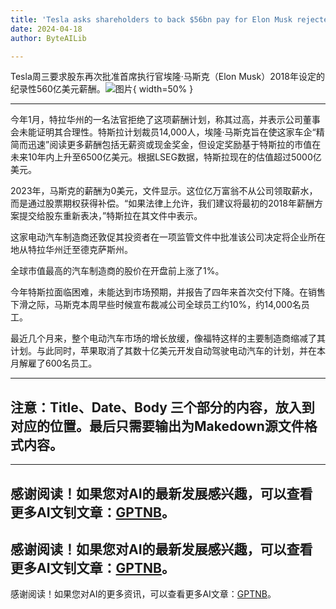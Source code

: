```yaml
---
title: 'Tesla asks shareholders to back $56bn pay for Elon Musk rejected by judge'
date: 2024-04-18
author: ByteAILib

---
```


Tesla周三要求股东再次批准首席执行官埃隆·马斯克（Elon Musk）2018年设定的纪录性560亿美元薪酬。![图片](https://i.guim.co.uk/img/media/60db1e841e56752621cd6f437da634bcc8fb3be6/0_65_1960_1176/master/1960.jpg){ width=50% }

---
今年1月，特拉华州的一名法官拒绝了这项薪酬计划，称其过高，并表示公司董事会未能证明其合理性。特斯拉计划裁员14,000人，埃隆·马斯克旨在使这家车企“精简而迅速”阅读更多薪酬包括无薪资或现金奖金，但设定奖励基于特斯拉的市值在未来10年内上升至6500亿美元。根据LSEG数据，特斯拉现在的估值超过5000亿美元。

2023年，马斯克的薪酬为0美元，文件显示。这位亿万富翁不从公司领取薪水，而是通过股票期权获得补偿。“如果法律上允许，我们建议将最初的2018年薪酬方案提交给股东重新表决，”特斯拉在其文件中表示。

这家电动汽车制造商还敦促其投资者在一项监管文件中批准该公司决定将企业所在地从特拉华州迁至德克萨斯州。

全球市值最高的汽车制造商的股价在开盘前上涨了1%。

今年特斯拉面临困难，未能达到市场预期，并报告了四年来首次交付下降。在销售下滑之际，马斯克本周早些时候宣布裁减公司全球员工约10%，约14,000名员工。

最近几个月来，整个电动汽车市场的增长放缓，像福特这样的主要制造商缩减了其计划。与此同时，苹果取消了其数十亿美元开发自动驾驶电动汽车的计划，并在本月解雇了600名员工。

---

注意：Title、Date、Body 三个部分的内容，放入到对应的位置。最后只需要输出为Makedown源文件格式内容。
---

---
感谢阅读！如果您对AI的最新发展感兴趣，可以查看更多AI文钊文章：[GPTNB](https://gptnb.com)。
---
感谢阅读！如果您对AI的最新发展感兴趣，可以查看更多AI文钊文章：[GPTNB](https://gptnb.com)。
---
感谢阅读！如果您对AI的更多资讯，可以查看更多AI文章：[GPTNB](https://gptnb.com)。
